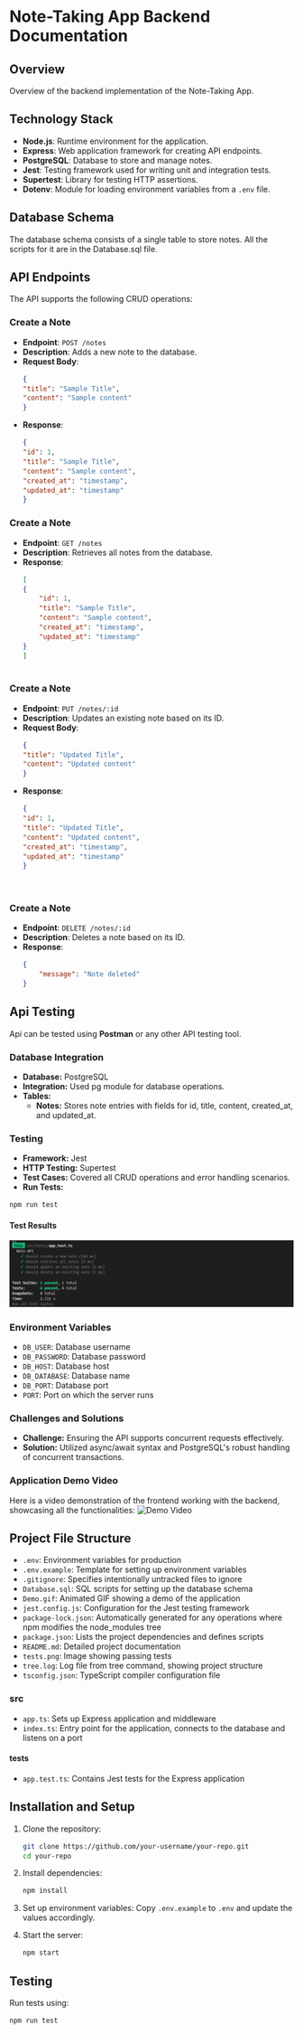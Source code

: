 # Note-Taking App Backend Documentation

## Overview
Overview of the backend implementation of the Note-Taking App.

## Technology Stack
- **Node.js**: Runtime environment for the application.
- **Express**: Web application framework for creating API endpoints.
- **PostgreSQL**: Database to store and manage notes.
- **Jest**: Testing framework used for writing unit and integration tests.
- **Supertest**: Library for testing HTTP assertions.
- **Dotenv**: Module for loading environment variables from a `.env` file.

## Database Schema
The database schema consists of a single table to store notes. All the scripts for it are in the Database.sql file.

## API Endpoints
The API supports the following CRUD operations:

### Create a Note
- **Endpoint**: `POST /notes`
- **Description**: Adds a new note to the database.
- **Request Body**:
    ```json
    {
    "title": "Sample Title",
    "content": "Sample content"
    }
- **Response**:
    ```json
    {
    "id": 1,
    "title": "Sample Title",
    "content": "Sample content",
    "created_at": "timestamp",
    "updated_at": "timestamp"
    }

### Create a Note
- **Endpoint**: `GET /notes`
- **Description**: Retrieves all notes from the database.
- **Response**:
    ```json
    [
    {
        "id": 1,
        "title": "Sample Title",
        "content": "Sample content",
        "created_at": "timestamp",
        "updated_at": "timestamp"
    }
    ]



### Create a Note
- **Endpoint**: `PUT /notes/:id`
- **Description**: Updates an existing note based on its ID.
- **Request Body**:
    ```json
    {
    "title": "Updated Title",
    "content": "Updated content"
    }

- **Response**:
    ```json
    {
    "id": 1,
    "title": "Updated Title",
    "content": "Updated content",
    "created_at": "timestamp",
    "updated_at": "timestamp"
    }




### Create a Note
- **Endpoint**: `DELETE /notes/:id`
- **Description**: Deletes a note based on its ID.
- **Response**:
    ```json
    {
        "message": "Note deleted"
    }


## Api Testing
Api can be tested using **Postman** or any other API testing tool.

### Database Integration

- **Database:** PostgreSQL
- **Integration:** Used pg module for database operations.
- **Tables:**
  - **Notes:** Stores note entries with fields for id, title, content, created_at, and updated_at.

### Testing

- **Framework:** Jest
- **HTTP Testing:** Supertest
- **Test Cases:** Covered all CRUD operations and error handling scenarios.
- **Run Tests:** 
  
```bash
npm run test
```
#### Test Results

![All tests passing](tests.png)

### Environment Variables

- `DB_USER`: Database username
- `DB_PASSWORD`: Database password
- `DB_HOST`: Database host
- `DB_DATABASE`: Database name
- `DB_PORT`: Database port
- `PORT`: Port on which the server runs

### Challenges and Solutions

- **Challenge:** Ensuring the API supports concurrent requests effectively.
- **Solution:** Utilized async/await syntax and PostgreSQL's robust handling of concurrent transactions.




### Application Demo Video

Here is a video demonstration of the frontend working with the backend, showcasing all the functionalities:
![Demo Video](Demo.gif)


## Project File Structure

- `.env`: Environment variables for production
- `.env.example`: Template for setting up environment variables
- `.gitignore`: Specifies intentionally untracked files to ignore
- `Database.sql`: SQL scripts for setting up the database schema
- `Demo.gif`: Animated GIF showing a demo of the application
- `jest.config.js`: Configuration for the Jest testing framework
- `package-lock.json`: Automatically generated for any operations where npm modifies the node_modules tree
- `package.json`: Lists the project dependencies and defines scripts
- `README.md`: Detailed project documentation
- `tests.png`: Image showing passing tests
- `tree.log`: Log file from tree command, showing project structure
- `tsconfig.json`: TypeScript compiler configuration file

### src

- `app.ts`: Sets up Express application and middleware
- `index.ts`: Entry point for the application, connects to the database and listens on a port

#### tests

- `app.test.ts`: Contains Jest tests for the Express application

## Installation and Setup

1. Clone the repository:

    ```bash
    git clone https://github.com/your-username/your-repo.git
    cd your-repo
    ```

2. Install dependencies:

    ```bash
    npm install
    ```

3. Set up environment variables:
   Copy `.env.example` to `.env` and update the values accordingly.

4. Start the server:

    ```bash
    npm start
    ```

## Testing

Run tests using:

```bash
npm run test
